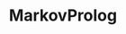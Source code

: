 ---
layout: project
title: MarkovProlog
description: Generate text using markov chains
links:
    GitHub: https://github.com/MiguelMJ/MarkovProlog
position: 999
---